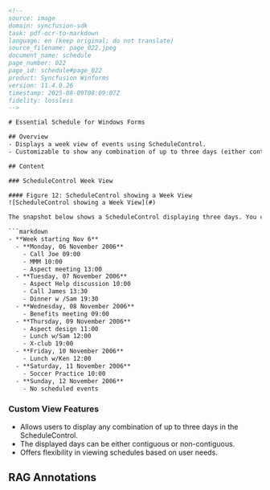 ```html
<!-- 
source: image
domain: syncfusion-sdk
task: pdf-ocr-to-markdown
language: en (keep original; do not translate)
source_filename: page_022.jpeg
document_name: schedule
page_number: 022
page_id: schedule#page_022
product: Syncfusion Winforms
version: 11.4.0.26
timestamp: 2025-08-09T08:09:07Z
fidelity: lossless
--> 

# Essential Schedule for Windows Forms

## Overview
- Displays a week view of events using ScheduleControl.
- Customizable to show any combination of up to three days (either contiguous or not).

## Content

### ScheduleControl Week View

#### Figure 12: ScheduleControl showing a Week View
![ScheduleControl showing a Week View](#)

The snapshot below shows a ScheduleControl displaying three days. You can select any combination of up to either dates (either contiguous or not) to be displayed in this manner in a Custom view.

```markdown
- **Week starting Nov 6**
  - **Monday, 06 November 2006**
    - Call Joe 09:00
    - MMM 10:00
    - Aspect meeting 13:00
  - **Tuesday, 07 November 2006**
    - Aspect Help discussion 10:00
    - Call James 13:30
    - Dinner w /Sam 19:30
  - **Wednesday, 08 November 2006**
    - Benefits meeting 09:00
  - **Thursday, 09 November 2006**
    - Aspect design 11:00
    - Lunch w/Sam 12:00
    - X-club 19:00
  - **Friday, 10 November 2006**
    - Lunch w/Ken 12:00
  - **Saturday, 11 November 2006**
    - Soccer Practice 10:00
  - **Sunday, 12 November 2006**
    - No scheduled events
```

### Custom View Features
- Allows users to display any combination of up to three days in the ScheduleControl.
- The displayed days can be either contiguous or non-contiguous.
- Offers flexibility in viewing schedules based on user needs.

## RAG Annotations
<!-- tags: [schedule, windows forms, schedulecontrol, custom view] keywords: [essential schedule, week view, three-day view, contiguous days, non-contiguous days, custom scheduling] -->
```